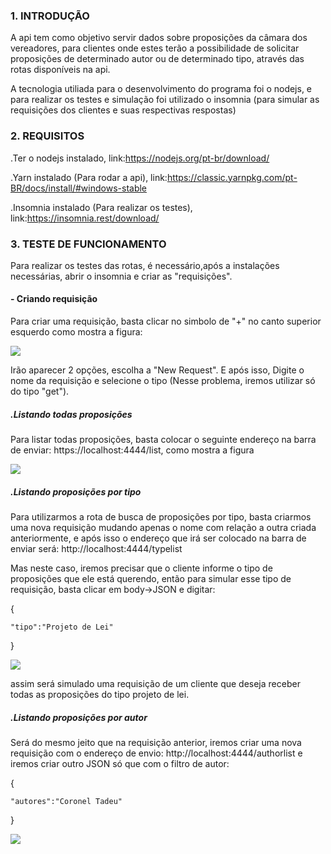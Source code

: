 ### 1. INTRODUÇÃO

A api tem como objetivo servir dados sobre proposições da câmara dos vereadores, para clientes onde estes terão a possibilidade de solicitar proposições de determinado autor ou de determinado tipo, através das rotas disponíveis na api.

A tecnologia utiliada para o desenvolvimento do programa foi o nodejs, e para realizar os testes e simulação foi utilizado o insomnia (para simular as requisições dos clientes e suas respectivas respostas)

### 2. REQUISITOS

.Ter o nodejs instalado, link:https://nodejs.org/pt-br/download/

.Yarn instalado (Para rodar a api), link:https://classic.yarnpkg.com/pt-BR/docs/install/#windows-stable

.Insomnia instalado (Para realizar os testes), link:https://insomnia.rest/download/

### 3. TESTE DE FUNCIONAMENTO

Para realizar os testes das rotas, é necessário,após a instalações necessárias, abrir o insomnia e criar as "requisições".

#### - Criando requisição


Para criar uma requisição, basta clicar no simbolo de "+" no canto superior esquerdo como mostra a figura:

![](https://uploaddeimagens.com.br/images/002/529/728/original/print_criar.png?1583718777)

Irão aparecer 2 opções, escolha a "New Request". E após isso, Digite o nome da requisição e selecione o tipo (Nesse problema, iremos utilizar só do tipo "get").

##### .Listando todas proposições

Para listar todas proposições, basta colocar o seguinte endereço na barra de enviar: https://localhost:4444/list, como mostra a figura

![](https://uploaddeimagens.com.br/images/002/529/748/original/endere%C3%A7o_list.png?1583719840)

##### .Listando proposições por tipo

Para utilizarmos a rota de busca de proposições por tipo, basta criarmos uma nova requisição mudando apenas o nome com relação a outra criada anteriormente, e após isso o endereço que irá ser colocado na barra de enviar será: http://localhost:4444/typelist

Mas neste caso, iremos precisar que o cliente informe o tipo de proposições que ele está querendo, então para simular esse tipo de requisição, basta clicar em body->JSON e digitar:

  {

    "tipo":"Projeto de Lei"

  }

![](https://uploaddeimagens.com.br/images/002/529/793/original/Anota%C3%A7%C3%A3o_2020-03-09_001732.png?1583723952)

assim será simulado uma requisição de um cliente que deseja receber todas as proposições do tipo projeto de lei.

##### .Listando proposições por autor

Será do mesmo jeito que na requisição anterior, iremos criar uma nova requisição com o endereço de envio: http://localhost:4444/authorlist e iremos criar outro JSON só que com o filtro de autor:

  {

    "autores":"Coronel Tadeu"

  }
  
 ![](https://uploaddeimagens.com.br/images/002/529/794/original/authorlist.png?1583724440)
 
 



